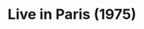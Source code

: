 ---
artist: 'Pharoah Sanders'
title: 'Live in Paris (1975)'
apple_link: 'https://music.apple.com/us/album/live-in-paris-1975/1494146179'
link: 'https://www.dropbox.com/s/o7ct0v46tm0gr32/PharoahSanders.zip?dl=1'
content: ""
new_image: ../assets/FFWD/pharoah.jpg
published_date: '2020-04-19T23:13:34.000Z'
---
